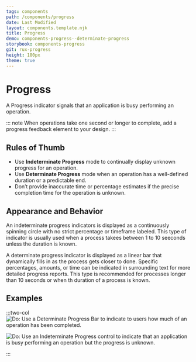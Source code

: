 ```yaml
---
tags: components
path: /components/progress
date: Last Modified
layout: components.template.njk
title: Progress
demo: components-progress--determinate-progress
storybook: components-progress
git: rux-progress
height: 180px
theme: true
---
```


# Progress

A Progress indicator signals that an application is busy performing an operation.

::: note
When operations take one second or longer to complete, add a progress feedback element to your design.
:::

## Rules of Thumb

- Use **Indeterminate Progress** mode to continually display unknown progress for an operation.
- Use **Determinate Progress** mode when an operation has a well-defined duration or a predictable end.
- Don’t provide inaccurate time or percentage estimates if the precise completion time for the operation is unknown.

## Appearance and Behavior

An indeterminate progress indicators is displayed as a continuously spinning circle with no strict percentage or timeframe labeled. This type of indicator is usually used when a process takees between 1 to 10 seeconds unless the duration is known.

A determinate progress indicator is displayed as a linear bar that dynamically fills in as the process gets closer to done. Specific percentages, amounts, or time can be indicated in surrounding text for more detailed progress reports. This type is recommended for processes longer than 10 seconds or when th duration of a process is known.

## Examples

:::two-col
![Do: Use a Determinate Progress Bar to indicate to users how much of an operation has been completed.](/img/components/determinate-progress-do-1.png "Do: Use a Determinate Progress Bar to indicate to users how much of an operation has been completed.")

![Do: Use an Indeterminate Progress control to indicate that an application is busy performing an operation but the progress is unknown.](/img/components/indeterminate-progress-do-1.png "Do: Use an Indeterminate Progress control to indicate that an application is busy performing an operation but the progress is unknown.")

:::
